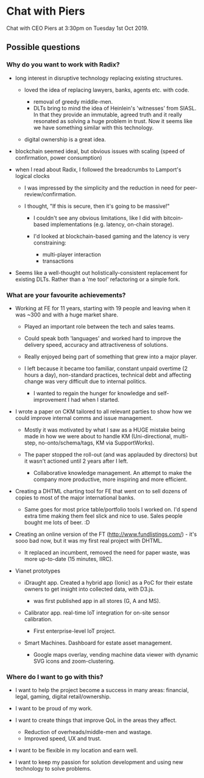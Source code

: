 # Chat with Piers

Chat with CEO Piers at 3:30pm on Tuesday 1st Oct 2019.

## Possible questions

### Why do you want to work with Radix?

- long interest in disruptive technology replacing existing structures.

  - loved the idea of replacing lawyers, banks, agents etc. with code.

    - removal of greedy middle-men.  
    - DLTs bring to mind the idea of Heinlein's 'witnesses' from SIASL.  In that they provide an immutable, agreed truth and it really resonated as solving a huge problem in trust.  Now it seems like we have something similar with this technology.

  - digital ownership is a great idea.

- blockchain seemed ideal, but obvious issues with scaling (speed of confirmation, power consumption)
- when I read about Radix, I followed the breadcrumbs to Lamport's logical clocks

  - I was impressed by the simplicity and the reduction in need for peer-review/confirmation.
  - I thought, "If this is secure, then it's going to be massive!"

    - I couldn't see any obvious limitations, like I did with bitcoin-based implementations (e.g. latency, on-chain storage).
    - I'd looked at blockchain-based gaming and the latency is very constraining:

      - multi-player interaction
      - transactions

- Seems like a well-thought out holistically-consistent replacement for existing DLTs.  Rather than a 'me too!' refactoring or a simple fork.

### What are your favourite achievements?

- Working at FE for 11 years, starting with 19 people and leaving when it was ~300 and with a huge market share.

  - Played an important role between the tech and sales teams.  
  - Could speak both 'languages' and worked hard to improve the delivery speed, accuracy and attractiveness of solutions.
  - Really enjoyed being part of something that grew into a major player.

  - I left because it became too familiar, constant unpaid overtime (2 hours a day), non-standard practices, technical debt and affecting change was very difficult due to internal politics.

    - I wanted to regain the hunger for knowledge and self-improvement I had when I started.

- I wrote a paper on CKM tailored to all relevant parties to show how we could improve internal comms and issue management.
  - Mostly it was motivated by what I saw as a HUGE mistake being made in how we were about to handle KM (Uni-directional, multi-step, no-onto/schema/tags, KM via SupportWorks).
  - The paper stopped the roll-out (and was applauded by directors) but it wasn't actioned until 2 years after I left.

    - Collaborative knowledge management.  An attempt to make the company more productive, more inspiring and more efficient.

- Creating a DHTML charting tool for FE that went on to sell dozens of copies to most of the major international banks.

  - Same goes for most price table/portfolio tools I worked on.  I'd spend extra time making them feel slick and nice to use. Sales people bought me lots of beer. :D

- Creating an online version of the FT (http://www.fundlistings.com/) - it's sooo bad now, but it was my first real project with DHTML.

  - It replaced an incumbent, removed the need for paper waste, was more up-to-date (15 minutes, IIRC).

- Vianet prototypes

  - iDraught app.  Created a hybrid app (Ionic) as a PoC for their estate owners to get insight into collected data, with D3.js.

    - was first published app in all stores (G, A and MS).
  - Calibrator app.  real-time IoT integration for on-site sensor calibration.

    - First enterprise-level IoT project.
  - Smart Machines.  Dashboard for estate asset management.
  
    - Google maps overlay, vending machine data viewer with dynamic SVG icons and zoom-clustering.

### Where do I want to go with this?

- I want to help the project become a success in many areas:  financial, legal, gaming, digital retail/ownership.
- I want to be proud of my work.
- I want to create things that improve QoL in the areas they affect.  

  - Reduction of overheads/middle-men and wastage.
  - Improved speed, UX and trust.
- I want to be flexible in my location and earn well.
- I want to keep my passion for solution development and using new technology to solve problems.
